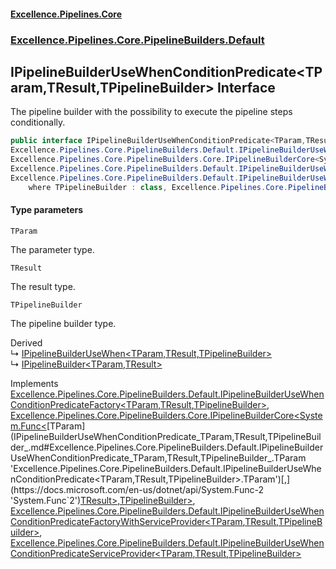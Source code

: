 #### [Excellence.Pipelines.Core](Excellence.Pipelines.md 'Excellence.Pipelines')
### [Excellence.Pipelines.Core.PipelineBuilders.Default](Excellence.Pipelines.md#Excellence.Pipelines.Core.PipelineBuilders.Default 'Excellence.Pipelines.Core.PipelineBuilders.Default')

## IPipelineBuilderUseWhenConditionPredicate<TParam,TResult,TPipelineBuilder> Interface

The pipeline builder with the possibility to execute the pipeline steps conditionally.

```csharp
public interface IPipelineBuilderUseWhenConditionPredicate<TParam,TResult,TPipelineBuilder> :
Excellence.Pipelines.Core.PipelineBuilders.Default.IPipelineBuilderUseWhenConditionPredicateFactory<TParam, TResult, TPipelineBuilder>,
Excellence.Pipelines.Core.PipelineBuilders.Core.IPipelineBuilderCore<System.Func<TParam, TResult>, TPipelineBuilder>,
Excellence.Pipelines.Core.PipelineBuilders.Default.IPipelineBuilderUseWhenConditionPredicateFactoryWithServiceProvider<TParam, TResult, TPipelineBuilder>,
Excellence.Pipelines.Core.PipelineBuilders.Default.IPipelineBuilderUseWhenConditionPredicateServiceProvider<TParam, TResult, TPipelineBuilder>
    where TPipelineBuilder : class, Excellence.Pipelines.Core.PipelineBuilders.Default.IPipelineBuilderUseWhenConditionPredicate<TParam, TResult, TPipelineBuilder>
```
#### Type parameters

<a name='Excellence.Pipelines.Core.PipelineBuilders.Default.IPipelineBuilderUseWhenConditionPredicate_TParam,TResult,TPipelineBuilder_.TParam'></a>

`TParam`

The parameter type.

<a name='Excellence.Pipelines.Core.PipelineBuilders.Default.IPipelineBuilderUseWhenConditionPredicate_TParam,TResult,TPipelineBuilder_.TResult'></a>

`TResult`

The result type.

<a name='Excellence.Pipelines.Core.PipelineBuilders.Default.IPipelineBuilderUseWhenConditionPredicate_TParam,TResult,TPipelineBuilder_.TPipelineBuilder'></a>

`TPipelineBuilder`

The pipeline builder type.

Derived  
&#8627; [IPipelineBuilderUseWhen&lt;TParam,TResult,TPipelineBuilder&gt;](IPipelineBuilderUseWhen_TParam,TResult,TPipelineBuilder_.md 'Excellence.Pipelines.Core.PipelineBuilders.Default.IPipelineBuilderUseWhen<TParam,TResult,TPipelineBuilder>')  
&#8627; [IPipelineBuilder&lt;TParam,TResult&gt;](IPipelineBuilder_TParam,TResult_.md 'Excellence.Pipelines.Core.PipelineBuilders.IPipelineBuilder<TParam,TResult>')

Implements [Excellence.Pipelines.Core.PipelineBuilders.Default.IPipelineBuilderUseWhenConditionPredicateFactory&lt;](IPipelineBuilderUseWhenConditionPredicateFactory_TParam,TResult,TPipelineBuilder_.md 'Excellence.Pipelines.Core.PipelineBuilders.Default.IPipelineBuilderUseWhenConditionPredicateFactory<TParam,TResult,TPipelineBuilder>')[TParam](IPipelineBuilderUseWhenConditionPredicate_TParam,TResult,TPipelineBuilder_.md#Excellence.Pipelines.Core.PipelineBuilders.Default.IPipelineBuilderUseWhenConditionPredicate_TParam,TResult,TPipelineBuilder_.TParam 'Excellence.Pipelines.Core.PipelineBuilders.Default.IPipelineBuilderUseWhenConditionPredicate<TParam,TResult,TPipelineBuilder>.TParam')[,](IPipelineBuilderUseWhenConditionPredicateFactory_TParam,TResult,TPipelineBuilder_.md 'Excellence.Pipelines.Core.PipelineBuilders.Default.IPipelineBuilderUseWhenConditionPredicateFactory<TParam,TResult,TPipelineBuilder>')[TResult](IPipelineBuilderUseWhenConditionPredicate_TParam,TResult,TPipelineBuilder_.md#Excellence.Pipelines.Core.PipelineBuilders.Default.IPipelineBuilderUseWhenConditionPredicate_TParam,TResult,TPipelineBuilder_.TResult 'Excellence.Pipelines.Core.PipelineBuilders.Default.IPipelineBuilderUseWhenConditionPredicate<TParam,TResult,TPipelineBuilder>.TResult')[,](IPipelineBuilderUseWhenConditionPredicateFactory_TParam,TResult,TPipelineBuilder_.md 'Excellence.Pipelines.Core.PipelineBuilders.Default.IPipelineBuilderUseWhenConditionPredicateFactory<TParam,TResult,TPipelineBuilder>')[TPipelineBuilder](IPipelineBuilderUseWhenConditionPredicate_TParam,TResult,TPipelineBuilder_.md#Excellence.Pipelines.Core.PipelineBuilders.Default.IPipelineBuilderUseWhenConditionPredicate_TParam,TResult,TPipelineBuilder_.TPipelineBuilder 'Excellence.Pipelines.Core.PipelineBuilders.Default.IPipelineBuilderUseWhenConditionPredicate<TParam,TResult,TPipelineBuilder>.TPipelineBuilder')[&gt;](IPipelineBuilderUseWhenConditionPredicateFactory_TParam,TResult,TPipelineBuilder_.md 'Excellence.Pipelines.Core.PipelineBuilders.Default.IPipelineBuilderUseWhenConditionPredicateFactory<TParam,TResult,TPipelineBuilder>'), [Excellence.Pipelines.Core.PipelineBuilders.Core.IPipelineBuilderCore&lt;](IPipelineBuilderCore_TPipelineDelegate,TPipelineBuilder_.md 'Excellence.Pipelines.Core.PipelineBuilders.Core.IPipelineBuilderCore<TPipelineDelegate,TPipelineBuilder>')[System.Func&lt;](https://docs.microsoft.com/en-us/dotnet/api/System.Func-2 'System.Func`2')[TParam](IPipelineBuilderUseWhenConditionPredicate_TParam,TResult,TPipelineBuilder_.md#Excellence.Pipelines.Core.PipelineBuilders.Default.IPipelineBuilderUseWhenConditionPredicate_TParam,TResult,TPipelineBuilder_.TParam 'Excellence.Pipelines.Core.PipelineBuilders.Default.IPipelineBuilderUseWhenConditionPredicate<TParam,TResult,TPipelineBuilder>.TParam')[,](https://docs.microsoft.com/en-us/dotnet/api/System.Func-2 'System.Func`2')[TResult](IPipelineBuilderUseWhenConditionPredicate_TParam,TResult,TPipelineBuilder_.md#Excellence.Pipelines.Core.PipelineBuilders.Default.IPipelineBuilderUseWhenConditionPredicate_TParam,TResult,TPipelineBuilder_.TResult 'Excellence.Pipelines.Core.PipelineBuilders.Default.IPipelineBuilderUseWhenConditionPredicate<TParam,TResult,TPipelineBuilder>.TResult')[&gt;](https://docs.microsoft.com/en-us/dotnet/api/System.Func-2 'System.Func`2')[,](IPipelineBuilderCore_TPipelineDelegate,TPipelineBuilder_.md 'Excellence.Pipelines.Core.PipelineBuilders.Core.IPipelineBuilderCore<TPipelineDelegate,TPipelineBuilder>')[TPipelineBuilder](IPipelineBuilderUseWhenConditionPredicate_TParam,TResult,TPipelineBuilder_.md#Excellence.Pipelines.Core.PipelineBuilders.Default.IPipelineBuilderUseWhenConditionPredicate_TParam,TResult,TPipelineBuilder_.TPipelineBuilder 'Excellence.Pipelines.Core.PipelineBuilders.Default.IPipelineBuilderUseWhenConditionPredicate<TParam,TResult,TPipelineBuilder>.TPipelineBuilder')[&gt;](IPipelineBuilderCore_TPipelineDelegate,TPipelineBuilder_.md 'Excellence.Pipelines.Core.PipelineBuilders.Core.IPipelineBuilderCore<TPipelineDelegate,TPipelineBuilder>'), [Excellence.Pipelines.Core.PipelineBuilders.Default.IPipelineBuilderUseWhenConditionPredicateFactoryWithServiceProvider&lt;](IPipelineBuilderUseWhenConditionPredicateFactoryWithServiceProvider_TParam,TResult,TPipelineBuilder_.md 'Excellence.Pipelines.Core.PipelineBuilders.Default.IPipelineBuilderUseWhenConditionPredicateFactoryWithServiceProvider<TParam,TResult,TPipelineBuilder>')[TParam](IPipelineBuilderUseWhenConditionPredicate_TParam,TResult,TPipelineBuilder_.md#Excellence.Pipelines.Core.PipelineBuilders.Default.IPipelineBuilderUseWhenConditionPredicate_TParam,TResult,TPipelineBuilder_.TParam 'Excellence.Pipelines.Core.PipelineBuilders.Default.IPipelineBuilderUseWhenConditionPredicate<TParam,TResult,TPipelineBuilder>.TParam')[,](IPipelineBuilderUseWhenConditionPredicateFactoryWithServiceProvider_TParam,TResult,TPipelineBuilder_.md 'Excellence.Pipelines.Core.PipelineBuilders.Default.IPipelineBuilderUseWhenConditionPredicateFactoryWithServiceProvider<TParam,TResult,TPipelineBuilder>')[TResult](IPipelineBuilderUseWhenConditionPredicate_TParam,TResult,TPipelineBuilder_.md#Excellence.Pipelines.Core.PipelineBuilders.Default.IPipelineBuilderUseWhenConditionPredicate_TParam,TResult,TPipelineBuilder_.TResult 'Excellence.Pipelines.Core.PipelineBuilders.Default.IPipelineBuilderUseWhenConditionPredicate<TParam,TResult,TPipelineBuilder>.TResult')[,](IPipelineBuilderUseWhenConditionPredicateFactoryWithServiceProvider_TParam,TResult,TPipelineBuilder_.md 'Excellence.Pipelines.Core.PipelineBuilders.Default.IPipelineBuilderUseWhenConditionPredicateFactoryWithServiceProvider<TParam,TResult,TPipelineBuilder>')[TPipelineBuilder](IPipelineBuilderUseWhenConditionPredicate_TParam,TResult,TPipelineBuilder_.md#Excellence.Pipelines.Core.PipelineBuilders.Default.IPipelineBuilderUseWhenConditionPredicate_TParam,TResult,TPipelineBuilder_.TPipelineBuilder 'Excellence.Pipelines.Core.PipelineBuilders.Default.IPipelineBuilderUseWhenConditionPredicate<TParam,TResult,TPipelineBuilder>.TPipelineBuilder')[&gt;](IPipelineBuilderUseWhenConditionPredicateFactoryWithServiceProvider_TParam,TResult,TPipelineBuilder_.md 'Excellence.Pipelines.Core.PipelineBuilders.Default.IPipelineBuilderUseWhenConditionPredicateFactoryWithServiceProvider<TParam,TResult,TPipelineBuilder>'), [Excellence.Pipelines.Core.PipelineBuilders.Default.IPipelineBuilderUseWhenConditionPredicateServiceProvider&lt;](IPipelineBuilderUseWhenConditionPredicateServiceProvider_TParam,TResult,TPipelineBuilder_.md 'Excellence.Pipelines.Core.PipelineBuilders.Default.IPipelineBuilderUseWhenConditionPredicateServiceProvider<TParam,TResult,TPipelineBuilder>')[TParam](IPipelineBuilderUseWhenConditionPredicate_TParam,TResult,TPipelineBuilder_.md#Excellence.Pipelines.Core.PipelineBuilders.Default.IPipelineBuilderUseWhenConditionPredicate_TParam,TResult,TPipelineBuilder_.TParam 'Excellence.Pipelines.Core.PipelineBuilders.Default.IPipelineBuilderUseWhenConditionPredicate<TParam,TResult,TPipelineBuilder>.TParam')[,](IPipelineBuilderUseWhenConditionPredicateServiceProvider_TParam,TResult,TPipelineBuilder_.md 'Excellence.Pipelines.Core.PipelineBuilders.Default.IPipelineBuilderUseWhenConditionPredicateServiceProvider<TParam,TResult,TPipelineBuilder>')[TResult](IPipelineBuilderUseWhenConditionPredicate_TParam,TResult,TPipelineBuilder_.md#Excellence.Pipelines.Core.PipelineBuilders.Default.IPipelineBuilderUseWhenConditionPredicate_TParam,TResult,TPipelineBuilder_.TResult 'Excellence.Pipelines.Core.PipelineBuilders.Default.IPipelineBuilderUseWhenConditionPredicate<TParam,TResult,TPipelineBuilder>.TResult')[,](IPipelineBuilderUseWhenConditionPredicateServiceProvider_TParam,TResult,TPipelineBuilder_.md 'Excellence.Pipelines.Core.PipelineBuilders.Default.IPipelineBuilderUseWhenConditionPredicateServiceProvider<TParam,TResult,TPipelineBuilder>')[TPipelineBuilder](IPipelineBuilderUseWhenConditionPredicate_TParam,TResult,TPipelineBuilder_.md#Excellence.Pipelines.Core.PipelineBuilders.Default.IPipelineBuilderUseWhenConditionPredicate_TParam,TResult,TPipelineBuilder_.TPipelineBuilder 'Excellence.Pipelines.Core.PipelineBuilders.Default.IPipelineBuilderUseWhenConditionPredicate<TParam,TResult,TPipelineBuilder>.TPipelineBuilder')[&gt;](IPipelineBuilderUseWhenConditionPredicateServiceProvider_TParam,TResult,TPipelineBuilder_.md 'Excellence.Pipelines.Core.PipelineBuilders.Default.IPipelineBuilderUseWhenConditionPredicateServiceProvider<TParam,TResult,TPipelineBuilder>')